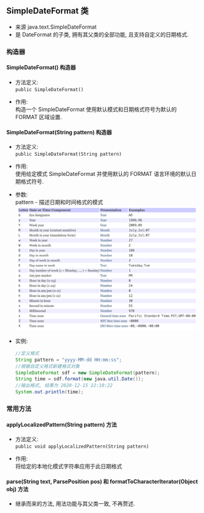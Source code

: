 
## SimpleDateFormat 类
- 来源 java.text.SimpleDateFormat
- 是 DateFormat 的子类, 拥有其父类的全部功能, 且支持自定义的日期格式.

### 构造器
#### SimpleDateFormat() 构造器
- 方法定义:  
  `public SimpleDateFormat()`  

- 作用:  
  构造一个 SimpleDateFormat 使用默认模式和日期格式符号为默认的 FORMAT 区域设置.

#### SimpleDateFormat(String pattern) 构造器
- 方法定义:  
  `public SimpleDateFormat(String pattern)` 

- 作用:  
  使用给定模式 SimpleDateFormat 并使用默认的 FORMAT 语言环境的默认日期格式符号.  

- 参数:  
  pattern - 描述日期和时间格式的模式  
  ![pic](../99.images/2020-12-15-22-21-51.png)

- 实例:  
  ```java
  //定义格式
  String pattern = "yyyy-MM-dd HH:mm:ss";
  //根据自定义格式新建格式对象
  SimpleDateFormat sdf = new SimpleDateFormat(pattern);
  String time = sdf.format(new java.util.Date());
  //输出格式, 结果为 2020-12-15 22:10:22
  System.out.println(time);
  ```

### 常用方法
#### applyLocalizedPattern(String pattern) 方法
- 方法定义:  
  `public void applyLocalizedPattern(String pattern)`

- 作用:  
  将给定的本地化模式字符串应用于此日期格式

#### parse(String text, ParsePosition pos) 和 formatToCharacterIterator(Object obj) 方法
- 继承而来的方法, 用法功能与其父类一致, 不再赘述.